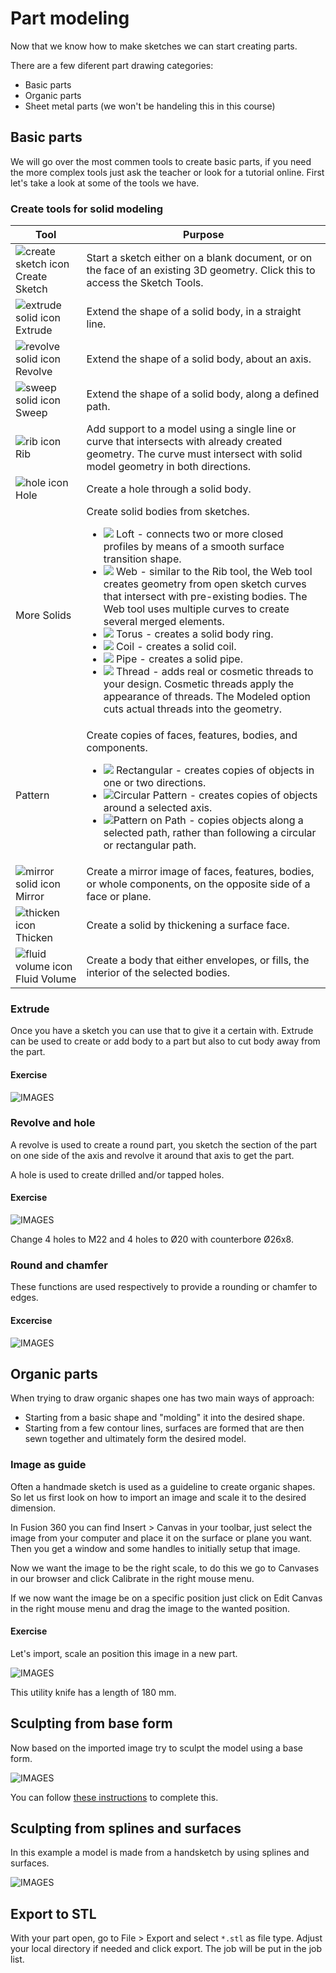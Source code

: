 # Part modeling

Now that we know how to make sketches we can start creating parts. 

There are a few diferent part drawing categories:
* Basic parts
* Organic parts
* Sheet metal parts (we won't be handeling this in this course)

## Basic parts

We will go over the most commen tools to create basic parts, if you need the more complex tools just ask the teacher or look for a tutorial online.
First let's take a look at some of the tools we have.

### Create tools for solid modeling

<table>
<thead>
<tr>
<th>Tool</th>
<th>Purpose</th>
</tr>
</thead>
<tbody>
<tr>
<td><img src="./images/create.png" alt="create sketch icon"> Create Sketch</td>
<td>Start a sketch either on a blank document, or on the face of an existing 3D geometry. Click this to access the Sketch Tools.</td>
</tr>
<tr>
<td><img src="./images/extrude.png" alt="extrude solid icon"> Extrude</td>
<td>Extend the shape of a solid body, in a straight line.</td>
</tr>
<tr>
<td><img src="./images/revolve.png" alt="revolve solid icon"> Revolve</td>
<td>Extend the shape of a solid body, about an axis.</td>
</tr>
<tr>
<td><img src="./images/sweep.png" alt="sweep solid icon"> Sweep</td>
<td>Extend the shape of a solid body, along a defined path.</td>
</tr>
<tr>
<td><img src="./images/rib.png" alt="rib icon"> Rib</td>
<td>Add support to a model using a single line or curve that intersects with already created geometry. The curve must intersect with solid model geometry in both directions.</td>
</tr>
<tr>
<td><img src="./images/hole.png" alt="hole icon"> Hole</td>
<td>Create a hole through a solid body.</td>
</tr>
<tr>
<td>More Solids</td>
<td>Create solid bodies from sketches.<ul><li><img src="./images/loft.png"> Loft - connects two or more closed profiles by means of a smooth surface transition shape.</li><li><img src="./images/web.png"> Web - similar to the Rib tool, the Web tool creates geometry from open sketch curves that intersect with pre-existing bodies. The Web tool uses multiple curves to create several merged elements.</li><li><img src="./images/torus.png"> Torus - creates a solid body ring.</li><li><img src="./images/coil.png"> Coil - creates a solid coil.</li><li><img src="./images/pipe.png"> Pipe - creates a solid pipe.</li><li><img src="./images/thread.png"> Thread - adds real or cosmetic threads to your design. Cosmetic threads apply the appearance of threads. The Modeled option cuts actual threads into the geometry.</li></ul></td>
</tr>
<tr>
<td>Pattern</td>
<td>Create copies of faces, features, bodies, and components.<ul><li><img src="./images/pattern-rectangular.png"> Rectangular - creates copies of objects in one or two directions.</li><li><img src="./images/pattern-circular.png">Circular Pattern - creates copies of objects around a selected axis.</li><li><img src="./images/pattern-path.png">Pattern on Path - copies objects along a selected path, rather than following a circular or rectangular path.</li></ul></td>
</tr>
<tr>
<td><img src="./images/mirror.png" alt="mirror solid icon"> Mirror</td>
<td>Create a mirror image of faces, features, bodies, or whole components, on the opposite side of a face or plane.</td>
</tr>
<tr>
<td><img src="./images/thicken.png" alt="thicken icon"> Thicken</td>
<td>Create a solid by thickening a surface face.</td>
</tr>
<tr>
<td><img src="./images/fluid-volume.png" alt="fluid volume icon"> Fluid Volume</td>
<td>Create a body that either envelopes, or fills, the interior of the selected bodies.</td>
</tr>
</tbody></table>


### Extrude

Once you have a sketch you can use that to give it a certain with. Extrude can be used to create or add body to a part but also to cut body away from the part.

#### Exercise

![IMAGES](./images/afbeelding1.png)

### Revolve and hole

A revolve is used to create a round part, you sketch the section of the part on one side of the axis and revolve it around that axis to get the part.

A hole is used to create drilled and/or tapped holes.

#### Exercise

![IMAGES](./images/afbeelding2.png)

Change 4 holes to M22 and 4 holes to Ø20 with counterbore Ø26x8.

### Round and chamfer

These functions are used respectively to provide a rounding or chamfer to edges.

#### Excercise

![IMAGES](./images/afbeelding3.png)

## Organic parts

When trying to draw organic shapes one has two main ways of approach:
* Starting from a basic shape and "molding" it into the desired shape.
* Starting from a few contour lines, surfaces are formed that are then sewn together and ultimately form the desired model.

### Image as guide

Often a handmade sketch is used as a guideline to create organic shapes. So let us first look on how to import an image and scale it to the desired dimension.

In Fusion 360 you can find Insert > Canvas in your toolbar, just select the image from your computer and place it on the surface or plane you want. Then you get a window and some handles to initially setup that image.

Now we want the image to be the right scale, to do this we go to Canvases in our browser and click Calibrate in the right mouse menu.

If we now want the image be on a specific position just click on Edit Canvas in the right mouse menu and drag the image to the wanted position.

#### Exercise

Let's import, scale an position this image in a new part.

![IMAGES](./images/afbeelding4.png)

This utility knife has a length of 180 mm.

## Sculpting from base form

Now based on the imported image try to sculpt the model using a base form.

![IMAGES](./images/afbeelding5.png)

You can follow [these instructions](/files/sculpting_from_base_form.pdf) to complete this.

## Sculpting from splines and surfaces

In this example a model is made from a handsketch by using splines and surfaces.

![IMAGES](./images/afbeelding6.png)

<YoutubeVideo videoId="8uVYv86-LfQ" />

## Export to STL

With your part open, go to File > Export and select `*.stl` as file type.
Adjust your local directory if needed and click export.
The job will be put in the job list.


